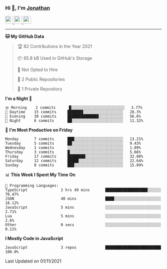 ### Hi 👋, I'm [Jonathan](https://jonathan-d.ch) 


<p>
  <a href="https://www.twitter.com/redkill2108">
    <img src="https://img.shields.io/badge/twitter-%231DA1F2.svg?&style=for-the-badge&logo=twitter&logoColor=white" height=25>
  </a>
  <a href="https://www.linkedin.com/in/jdebetaz">
    <img src="https://img.shields.io/badge/linkedin-%230077B5.svg?&style=for-the-badge&logo=linkedin&logoColor=white" height=25>
  </a>
  <a href="https://www.instagram.com/jdebetaz/">
    <img src="https://img.shields.io/badge/instagram-%23E4405F.svg?&style=for-the-badge&logo=instagram&logoColor=white" height=25>
  </a>
</p>

-------

<!--START_SECTION:waka-->
**🐱 My GitHub Data** 

> 🏆 82 Contributions in the Year 2021
 > 
> 📦 65.8 kB Used in GitHub's Storage 
 > 
> 🚫 Not Opted to Hire
 > 
> 📜 2 Public Repositories 
 > 
> 🔑 1 Private Repository 
 > 
**I'm a Night 🦉** 

```text
🌞 Morning    2 commits      █░░░░░░░░░░░░░░░░░░░░░░░░   3.77% 
🌆 Daytime    15 commits     ███████░░░░░░░░░░░░░░░░░░   28.3% 
🌃 Evening    30 commits     ██████████████░░░░░░░░░░░   56.6% 
🌙 Night      6 commits      ██░░░░░░░░░░░░░░░░░░░░░░░   11.32%

```
📅 **I'm Most Productive on Friday** 

```text
Monday       7 commits      ███░░░░░░░░░░░░░░░░░░░░░░   13.21% 
Tuesday      5 commits      ██░░░░░░░░░░░░░░░░░░░░░░░   9.43% 
Wednesday    1 commits      ░░░░░░░░░░░░░░░░░░░░░░░░░   1.89% 
Thursday     3 commits      █░░░░░░░░░░░░░░░░░░░░░░░░   5.66% 
Friday       17 commits     ████████░░░░░░░░░░░░░░░░░   32.08% 
Saturday     12 commits     █████░░░░░░░░░░░░░░░░░░░░   22.64% 
Sunday       8 commits      ███░░░░░░░░░░░░░░░░░░░░░░   15.09%

```


📊 **This Week I Spent My Time On** 

```text
💬 Programming Languages: 
TypeScript               2 hrs 49 mins       ███████████████████░░░░░░   76.47% 
JSON                     40 mins             ████░░░░░░░░░░░░░░░░░░░░░   18.12% 
JavaScript               5 mins              ░░░░░░░░░░░░░░░░░░░░░░░░░   2.71% 
Lua                      5 mins              ░░░░░░░░░░░░░░░░░░░░░░░░░   2.6% 
Other                    0 secs              ░░░░░░░░░░░░░░░░░░░░░░░░░   0.11%

```

**I Mostly Code in JavaScript** 

```text
JavaScript               3 repos             █████████████████████████   100.0%

```



 Last Updated on 01/11/2021
<!--END_SECTION:waka-->

